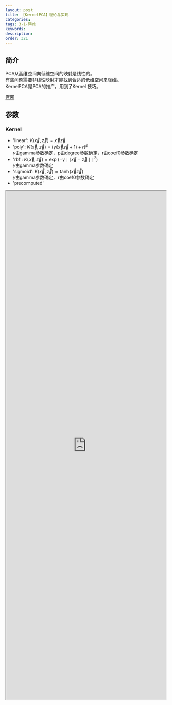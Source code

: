 ```yaml
---
layout: post
title: 【KernelPCA】理论与实现
categories:
tags: 3-1-降维
keywords:
description:
order: 321
---
```



## 简介
PCA从高维空间向低维空间的映射是线性的。  
有些问题需要非线性映射才能找到合适的低维空间来降维。  
KernelPCA是PCA的推广，用到了Kernel 技巧。  

[官网](http://scikit-learn.org/stable/modules/generated/sklearn.decomposition.KernelPCA.html)  


## 参数
### Kernel
- 'linear': $K(\vec x,\vec z)=\vec x  \vec z$  
- 'poly': $K(\vec x,\vec z)=(\gamma(\vec x  \vec z+1)+r)^p$  
$\gamma$由gamma参数确定，p由degree参数确定，r由coef0参数确定  
- 'rbf': $K(\vec x,\vec z)=\exp (-\gamma \mid\mid\vec x  - \vec z\mid\mid^2)$  
$\gamma$由gamma参数确定  
- 'sigmoid': $K(\vec x,\vec z)=\tanh (\vec x  \vec z)$  
$\gamma$由gamma参数确定，r由coef0参数确定  
- 'precomputed'



<iframe src="https://www.guofei.site/StatisticsBlog/KernelPCA.html" width="100%" height="1600em" marginwidth="10%"></iframe>
